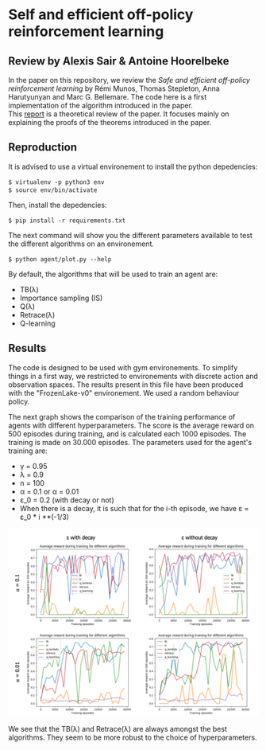 # Self and efficient off-policy reinforcement learning

## Review by Alexis Sair & Antoine Hoorelbeke

In the paper on this repository, we review the *Safe and efficient off-policy reinforcement
learning* by Rémi Munos, Thomas Stepleton, Anna Harutyunyan and
Marc G. Bellemare. The code here is a first implementation of the algorithm introduced in the paper.  
This [report](./report.pdf) is a theoretical review of the paper. It focuses mainly on explaining the proofs of the theorems introduced in the paper.

## Reproduction

It is advised to use a virtual environement to install the python depedencies:

```
$ virtualenv -p python3 env
$ source env/bin/activate
```

Then, install the depedencies:

```
$ pip install -r requirements.txt
```

The next command will show you the different parameters available to test the different algorithms on an environement. 
```
$ python agent/plot.py --help
```
By default, the algorithms that will be used to train an agent are:
- TB(&lambda;)
- Importance sampling (IS)
- Q(&lambda;)
- Retrace(&lambda;)
- Q-learning

## Results

The code is designed to be used with gym environements. To simplify things in a first way, we restricted to environements with discrete action and observation spaces. The results present in this file have been produced with the "FrozenLake-v0" environement.  We used a random behaviour policy.

The next graph shows the comparison of the training performance of agents with different hyperparameters. The score is the average reward on 500 episodes during training, and is calculated each 1000 episodes. The training is made on 30.000 episodes. The parameters used for the agent's training are:  
- &gamma; = 0.95  
- &lambda; = 0.9  
- n = 100  
- &alpha; = 0.1 or &alpha; = 0.01 
- &epsilon;_0 = 0.2 (with decay or not)
- When there is a decay, it is such that for the i-th episode, we have &epsilon; = &epsilon;_0 * i **(-1/3)

![frozen-lake]

We see that the TB(&lambda;) and Retrace(&lambda;) are always amongst the best algorithms. They seem to be more robust to the choice of hyperparameters.


[frozen-lake]: ./results/frozen-lake-crossed.png
